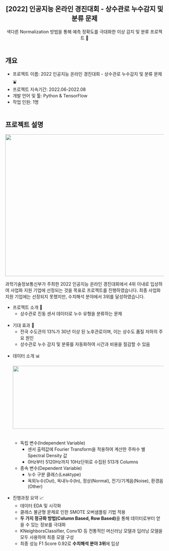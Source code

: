 <div align="center">
<h2>[2022] 인공지능 온라인 경진대회 - 상수관로 누수감지 및 분류 문제</h2>
색다른 Normalization 방법을 통해 예측 정확도를 극대화한 이상 감지 및 분류 프로젝트 🚀
</div><br/> 

## 개요

- 프로젝트 이름: 2022 인공지능 온라인 경진대회 - 상수관로 누수감지 및 분류 문제 :fountain:
- 프로젝트 지속기간: 2022.06-2022.08
- 개발 언어 및 툴: Python & TensorFlow
- 작업 인원: 1명<br/><br/>

## 프로젝트 설명

<center><img src="https://github.com/Jiyeong303/WaterPipeLeakClassifier/assets/146100147/91efd2a4-9e6d-403b-a79f-9bad44a2fc7a" width="1000" height="450"/></center>

과학기술정보통신부가 주최한 2022 인공지능 온라인 경진대회에서 4위 이내로 입상하여 사업화 지원 기업에 선정되는 것을 목표로 프로젝트를 진행하였습니다. 최종 사업화 지원 기업에는 선정되지 못했지만, 수치해석 분야에서 3위를 달성하였습니다.


- 프로젝트 소개 :eyes:
	- 상수관로 진동 센서 데이터로 누수 유형을 분류하는 문제<br/><br/>
- 기대 효과 :dart:
	- 전국 수도관의 13%가 30년 이상 된 노후관로이며, 이는 상수도 품질 저하의 주요 원인
	- 상수관로 누수 감지 및 분류를 자동화하여 시간과 비용을 절감할 수 있음<br/><br/>
- 데이터 소개 :bar_chart:<br/><br/><center><img src="https://github.com/Jiyeong303/WaterPipeLeakClassifier/assets/146100147/7baca833-33d3-4f51-b481-139006fa1f19" width="1000" height="200"/></center><br/><br/>
	- 독립 변수(Independent Variable)
		- 센서 출력값에 Fourier Transform을 적용하여 계산한 주파수 별 Spectral Density 값
		- 0Hz부터 5120Hz까지 10Hz단위로 수집된 513개 Columns
	- 종속 변수(Dependent Variable)
		- 누수 구분 클래스(Leaktype)
		- 옥외누수(Out), 옥내누수(In), 정상(Normal), 전기/기계음(Noise), 환경음(Other)<br/><br/>
- 진행과정 요약 :chart_with_upwards_trend:
	- 데이터 EDA 및 시각화
	- 클래스 불균형 문제로 인한 SMOTE 오버샘플링 기법 적용
	- <strong>두 가지 정규화 방법(Column Based, Row Based)</strong>을 통해 데이터로부터 얻을 수 있는 정보를 극대화
	- KNeighborsClassifier, Conv1D 등 전통적인 머신러닝 모델과 딥러닝 모델을 모두 사용하여 최종 모델 구성
	- 최종 성능 F1 Score 0.92로 **수치해석 분야 3위**에 입상

